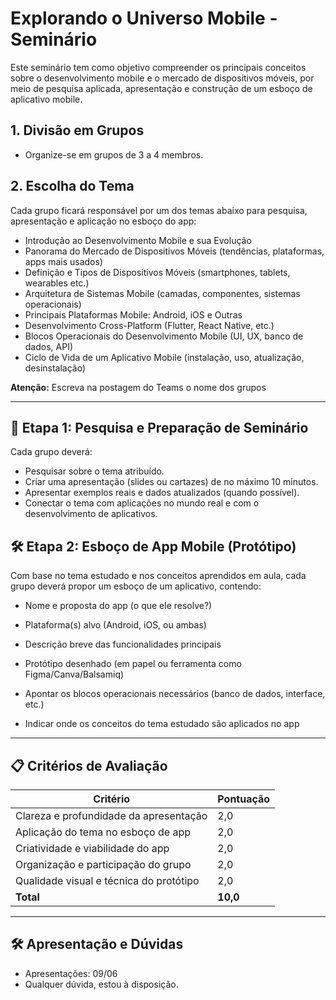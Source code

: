 # Explorando o Universo Mobile - Seminário

Este seminário tem como objetivo compreender os principais conceitos sobre o desenvolvimento mobile e o mercado de dispositivos móveis, por meio de pesquisa aplicada, apresentação e construção de um esboço de aplicativo mobile.

## 1. Divisão em Grupos

- Organize-se em grupos de 3 a 4 membros.

## 2. Escolha do Tema

Cada grupo ficará responsável por um dos temas abaixo para pesquisa, apresentação e aplicação no esboço do app:

- Introdução ao Desenvolvimento Mobile e sua Evolução
- Panorama do Mercado de Dispositivos Móveis (tendências, plataformas, apps mais usados)
- Definição e Tipos de Dispositivos Móveis (smartphones, tablets, wearables etc.)
- Arquitetura de Sistemas Mobile (camadas, componentes, sistemas operacionais)
- Principais Plataformas Mobile: Android, iOS e Outras
- Desenvolvimento Cross-Platform (Flutter, React Native, etc.)
- Blocos Operacionais do Desenvolvimento Mobile (UI, UX, banco de dados, API)
- Ciclo de Vida de um Aplicativo Mobile (instalação, uso, atualização, desinstalação)

**Atenção:** Escreva na postagem do Teams o nome dos grupos

---

## 🎤 Etapa 1: Pesquisa e Preparação de Seminário

Cada grupo deverá:

- Pesquisar sobre o tema atribuído.
- Criar uma apresentação (slides ou cartazes) de no máximo 10 minutos.
- Apresentar exemplos reais e dados atualizados (quando possível).
- Conectar o tema com aplicações no mundo real e com o desenvolvimento de aplicativos.

## 🛠️ Etapa 2: Esboço de App Mobile (Protótipo)

Com base no tema estudado e nos conceitos aprendidos em aula, cada grupo deverá propor um esboço de um aplicativo, contendo:

- Nome e proposta do app (o que ele resolve?)

- Plataforma(s) alvo (Android, iOS, ou ambas)

- Descrição breve das funcionalidades principais

- Protótipo desenhado (em papel ou ferramenta como Figma/Canva/Balsamiq)

- Apontar os blocos operacionais necessários (banco de dados, interface, etc.)

- Indicar onde os conceitos do tema estudado são aplicados no app

---

## 📋 Critérios de Avaliação

| Critério                                    | Pontuação |
|----------------------------------------------|-----------|
| Clareza e profundidade da apresentação       | 2,0       |
| Aplicação do tema no esboço de app           | 2,0       |
| Criatividade e viabilidade do app            | 2,0       |
| Organização e participação do grupo          | 2,0       |
| Qualidade visual e técnica do protótipo      | 2,0       |
| **Total**                                   | **10,0**  |

---

## 🛠️ Apresentação e Dúvidas

- Apresentações: 09/06
- Qualquer dúvida, estou à disposição.